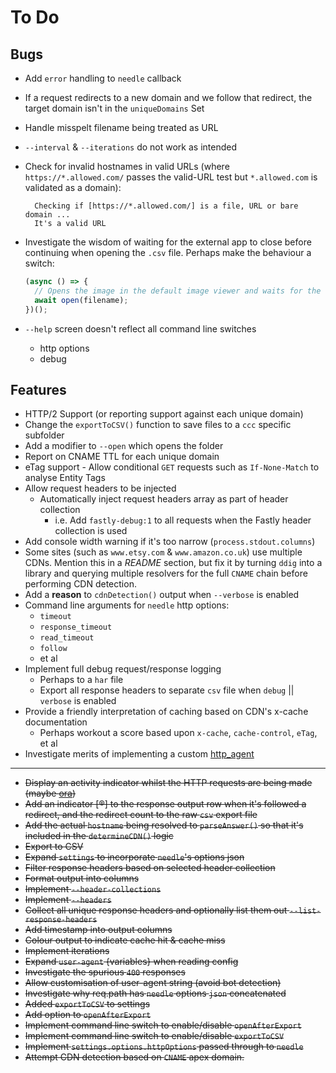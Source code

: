# To Do

## Bugs

* Add `error` handling to `needle` callback
* If a request redirects to a new domain and we follow that redirect, the target domain isn't in the `uniqueDomains` Set
* Handle misspelt filename being treated as URL
* `--interval` & `--iterations` do not work as intended
* Check for invalid hostnames in valid URLs (where `https://*.allowed.com/` passes the valid-URL test but `*.allowed.com` is validated as a domain):

  ```text
    Checking if [https://*.allowed.com/] is a file, URL or bare domain ...
    It's a valid URL
  ```

* Investigate the wisdom of waiting for the external app to close before continuing when opening the `.csv` file. Perhaps make the behaviour a switch:

  ```JavaScript
  (async () => {
    // Opens the image in the default image viewer and waits for the opened app to quit.
    await open(filename);
  })();
  ```

* `--help` screen doesn't reflect all command line switches
  * http options
  * debug

## Features

* HTTP/2 Support (or reporting support against each unique domain)
* Change the `exportToCSV()` function to save files to a `ccc` specific subfolder
* Add a modifier to `--open` which opens the folder
* Report on CNAME TTL for each unique domain
* eTag support - Allow conditional `GET` requests such as `If-None-Match` to analyse Entity Tags
* Allow request headers to be injected
  * Automatically inject request headers array as part of header collection
    * i.e. Add `fastly-debug:1` to all requests when the Fastly header collection is used
* Add console width warning if it's too narrow (`process.stdout.columns`)
* Some sites (such as `www.etsy.com` & `www.amazon.co.uk`) use multiple CDNs. Mention this in a *README* section, but fix it by turning `ddig` into a library and querying multiple resolvers for the full `CNAME` chain before performing CDN detection.
* Add a **reason** to `cdnDetection()` output when `--verbose` is enabled
* Command line arguments for `needle` http options:
  * `timeout`
  * `response_timeout`
  * `read_timeout`
  * `follow`
  * et al
* Implement full debug request/response logging
  * Perhaps to a `har` file
  * Export all response headers to separate `csv` file when `debug` || `verbose` is enabled
* Provide a friendly interpretation of caching based on CDN's x-cache documentation
  * Perhaps workout a score based upon `x-cache`, `cache-control`, `eTag`, et al
* Investigate merits of implementing a custom [http_agent](https://nodejs.org/api/http.html#http_class_http_agent)

---

* ~~Display an activity indicator whilst the HTTP requests are being made (maybe [ora](https://www.npmjs.com/package/ora))~~
* ~~Add an indicator [®] to the response output row when it's followed a redirect, and the redirect count to the raw `csv` export file~~
* ~~Add the actual `hostname` being resolved to `parseAnswer()` so that it's included in the `determineCDN()` logic~~
* ~~Export to CSV~~
* ~~Expand `settings` to incorporate `needle`'s options json~~
* ~~Filter response headers based on selected header collection~~
* ~~Format output into columns~~
* ~~Implement `--header-collections`~~
* ~~Implement `--headers`~~
* ~~Collect all unique response headers and optionally list them out `--list-response-headers`~~
* ~~Add timestamp into output columns~~
* ~~Colour output to indicate cache hit & cache miss~~
* ~~Implement iterations~~
* ~~Expand `user-agent` {variables} when reading config~~
* ~~Investigate the spurious `400` responses~~
* ~~Allow customisation of user-agent string (avoid bot detection)~~
* ~~Investigate why req.path has `needle` options `json` concatenated~~
* ~~Added `exportToCSV` to settings~~
* ~~Add option to `openAfterExport`~~
* ~~Implement command line switch to enable/disable `openAfterExport`~~
* ~~Implement command line switch to enable/disable `exportToCSV`~~
* ~~Implement `settings.options.httpOptions` passed through to `needle`~~
* ~~Attempt CDN detection based on `CNAME` apex domain.~~
